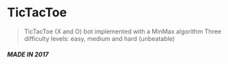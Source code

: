 # TicTacToe

> TicTacToe (X and O) bot implemented with a MinMax algorithm
> Three difficulty levels: easy, medium and hard (unbeatable)
##### MADE IN 2017
